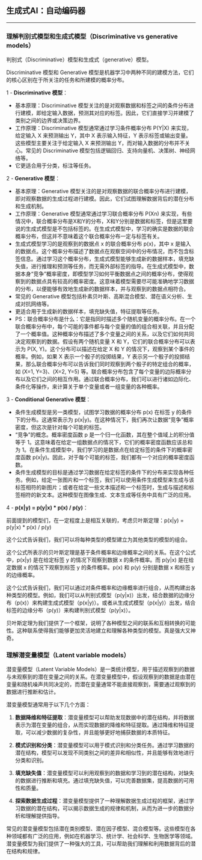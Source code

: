 ## 生成式AI：自动编码器

---
### 理解判别式模型和生成式模型（Discriminative vs generative models）

判别式（Discriminative）模型和生成式（generative）模型。

Discriminative 模型和 Generative 模型是机器学习中两种不同的建模方法，它们的核心区别在于所关注的任务和所建模的概率分布。

1 - **Discriminative 模型**：

- 基本原理：Discriminative 模型关注的是对观察数据和标签之间的条件分布进行建模，即给定输入数据，预测其对应的标签。因此，它们直接学习并建模了类别之间的边界或决策边界。
- 工作原理：Discriminative 模型通常通过学习条件概率分布 P(Y|X) 来实现，给定输入 X 来预测输出 Y，其中 X 表示输入特征，Y 表示标签或输出变量。这些模型主要关注于给定输入 X 来预测输出 Y，而对输入数据的分布并不关心。常见的 Discriminative 模型包括逻辑回归、支持向量机、决策树、神经网络等。
- 它更适合用于分类，标注等任务。

2 - **Generative 模型**：

- 基本原理：Generative 模型关注的是对观察数据的联合概率分布进行建模，即对观察数据的生成过程进行建模。因此，它们试图理解数据背后的潜在分布和生成机制。
- 工作原理：Generative 模型通常通过学习联合概率分布 P(Xn) 来实现，有些情况中，联合概率分布是X和Y的分布，X和Y分别是数据和标签，但是这里要说的生成式模型是不包括标签的。在生成式模型中，学习的确实是数据的联合概率分布，但这并不意味着这个联合概率分布一定与标签有关。
- 生成式模型学习的是观察到的数据点 x 的联合概率分布 p(x)，其中 x 是输入的数据点。这个概率分布描述了数据点在观察空间中的分布情况，而不包含标签信息。通过学习这个概率分布，生成式模型能够生成新的数据样本，填充缺失值，进行推理和预测等任务，而无需外部标签的指导。在生成式模型中，数据本身“竞争”概率密度，即模型学习如何平衡数据点之间的概率分布，使得观察到的数据点具有较高的概率密度。这意味着模型需要尽可能准确地学习数据的分布，以便能够有效地生成新的数据样本，并与观察到的数据点相符合。
- 常见的 Generative 模型包括朴素贝叶斯、高斯混合模型、潜在语义分析、生成对抗网络等。
- 更适合用于生成新的数据样本，填充缺失值，特征提取等任务。
- PS：联合概率分布是什么：它是指同时描述多个随机变量的概率分布。在一个联合概率分布中，每个可能的事件都与每个变量的值的组合相关联，并且分配了一个概率值。这种概率分布描述了多个变量之间的关系，以及它们如何共同决定观察到的数据。假设有两个随机变量 X 和 Y，它们的联合概率分布可以表示为 P(X, Y)。这个分布可以描述在给定 X 和 Y 的情况下，观察到某个事件的概率。例如，如果 X 表示一个骰子的投掷结果，Y 表示另一个骰子的投掷结果，那么联合概率分布可以告诉我们同时观察到两个骰子的特定组合的概率，如 (X=1, Y=3)、(X=2, Y=5) 等。联合概率分布包含了每个变量的边际概率分布以及它们之间的相互作用。通过联合概率分布，我们可以进行诸如边际化、条件化等操作，来计算关于单个变量或者一组变量的各种概率。

3 - **Conditional Generative 模型**：

- 条件生成模型是另一类模型，试图学习数据的概率分布 p(x) 在标签 y 的条件下的分布。这通常表示为 p(x|y)。在这种情况下，我们再次让数据“竞争”概率密度，但这次是针对每个可能的标签。
- “竞争”的概念。概率密度函数 p 是一个归一化函数，其在整个值域上的积分值等于 1。这意味着在给定一组数据点的情况下，它们的概率密度函数应该总和为 1。在条件生成模型中，我们学习的是数据点在给定标签的条件下的概率密度函数 p(x|y)。因此，对于每个可能的标签，我们都有一个对应的概率密度函数。
- 条件生成模型的目标是通过学习数据在给定标签的条件下的分布来实现各种任务。例如，给定一张图片和一个标签，我们可以使用条件生成模型来生成与该标签相符的新图片；或者在给定一些文本描述和一个标签时，生成与描述和标签相符的新文本。这种模型在图像生成、文本生成等任务中具有广泛的应用。

4 - **p(x|y) = p(y|x) * p(x) / p(y)**：

前面提到的模型们，在一定程度上是相互关联的，考虑贝叶斯定理：p(x|y) = p(y|x) * p(x) / p(y)

这个公式告诉我们，我们可以将每种类型的模型建立为其他类型的模型的组合。

这个公式所表示的贝叶斯定理是基于条件概率和边缘概率之间的关系。在这个公式中，p(x|y) 是在给定标签 y 的情况下观察到数据 x 的条件概率。而 p(y|x) 是在给定数据 x 的情况下观察到标签 y 的条件概率。p(x) 和 p(y) 分别是数据 x 和标签 y 的边缘概率。

这个公式告诉我们，我们可以通过对条件概率和边缘概率进行组合，从而构建出各种类型的模型。例如，我们可以从判别式模型（p(y|x)）出发，结合数据的边缘分布（p(x)）来构建生成式模型（p(x|y)）。或者从生成式模型（p(x|y)）出发，结合标签的边缘分布（p(y)）来构建判别式模型（p(y|x)）。

贝叶斯定理为我们提供了一个框架，说明了各种模型之间的联系和互相转换的可能性。这种联系使得我们能够更加灵活地建立和理解各种类型的模型。真是强大又神奇。

### 理解潜变量模型（Latent variable models）

潜变量模型（Latent Variable Models）是一类统计模型，用于描述观察到的数据与未观察到的潜在变量之间的关系。在潜变量模型中，假设观察到的数据是由潜在变量和随机噪声共同决定的，而潜在变量通常不能直接观察到，需要通过观察到的数据进行推断和估计。

潜变量模型通常用于以下几个方面：

1. **数据降维和特征提取**：潜变量模型可以帮助发现数据中的潜在结构，并将数据表示为潜在变量的组合，从而实现数据的降维和特征提取。通过降维和特征提取，可以减少数据的复杂性，并且能够更好地捕获数据的本质特征。

2. **模式识别和分类**：潜变量模型可以用于模式识别和分类任务。通过学习数据的潜在结构，模型可以发现不同类别之间的差异和相似性，并且能够有效地进行分类和识别。

3. **填充缺失值**：潜变量模型可以利用观察到的数据和学习到的潜在结构，对缺失的数据进行推断和填充。通过填充缺失值，可以完善数据集，提高数据的可用性和质量。

4. **探索数据生成过程**：潜变量模型提供了一种理解数据生成过程的框架，通过学习数据的潜在结构，可以揭示数据生成的规律和机制，从而为进一步的数据分析和理解提供指导。

常见的潜变量模型包括潜在类别模型、潜在因子模型、混合模型等。这些模型在各种领域都有广泛的应用，例如在机器学习、统计学、社会科学、生物医学等领域。潜变量模型为我们提供了一种强大的工具，可以帮助我们理解和利用数据背后的潜在结构和规律。
